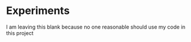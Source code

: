# Experiments

I am leaving this blank because no one reasonable should use my code in this project
